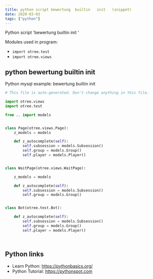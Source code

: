 ```yaml
---
title: python script bewertung  builtin   init   (snippet)
date: 2020-03-03
tags: ["python"]
---
```

Python script 'bewertung  builtin   init  '


Modules used in program: 
* `import otree.test`
* `import otree.views`

## python bewertung  builtin   init  

Python mysql example: bewertung  builtin   init  

```python
# This file is auto-generated. Don't change anything in this file.

import otree.views
import otree.test

from .. import models


class Page(otree.views.Page):
    z_models = models

    def z_autocomplete(self):
        self.subsession = models.Subsession()
        self.group = models.Group()
        self.player = models.Player()


class WaitPage(otree.views.WaitPage):

    z_models = models

    def z_autocomplete(self):
        self.subsession = models.Subsession()
        self.group = models.Group()


class Bot(otree.test.Bot):

    def z_autocomplete(self):
        self.subsession = models.Subsession()
        self.group = models.Group()
        self.player = models.Player()




```

## Python links

- Learn Python: https://pythonbasics.org/
- Python Tutorial: https://pythonspot.com
